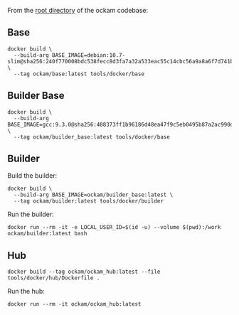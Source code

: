 
From the [root directory](../..) of the ockam codebase:

## Base

```
docker build \
  --build-arg BASE_IMAGE=debian:10.7-slim@sha256:240f770008bdc538fecc8d3fa7a32a533eac55c14cbc56a9a8a6f7d741b47e33 \
  --tag ockam/base:latest tools/docker/base
```

## Builder Base

```
docker build \
  --build-arg BASE_IMAGE=gcc:9.3.0@sha256:488373ff1b96186d48ea47f9c5eb0495b87a2ac990d15248d64d605ac7bdb539 \
  --tag ockam/builder_base:latest tools/docker/base
```

## Builder

Build the builder:

```
docker build \
  --build-arg BASE_IMAGE=ockam/builder_base:latest \
  --tag ockam/builder:latest tools/docker/builder
```

Run the builder:

```
docker run --rm -it -e LOCAL_USER_ID=$(id -u) --volume $(pwd):/work ockam/builder:latest bash
```

## Hub

```
docker build --tag ockam/ockam_hub:latest --file tools/docker/hub/Dockerfile .
```

Run the hub:

```
docker run --rm -it ockam/ockam_hub:latest
```
